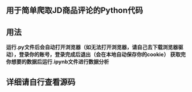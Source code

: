 ## 用于简单爬取JD商品评论的Python代码
## 用法
**运行.py文件后会自动打开浏览器（如无法打开浏览器，请自己去下载浏览器驱动），登录你的账号，登录完成后退出（会在本地自动保存你的cookie）**
**获取完你想要的数据后运行.ipynb文件进行数据分析**
## 详细请自行查看源码
